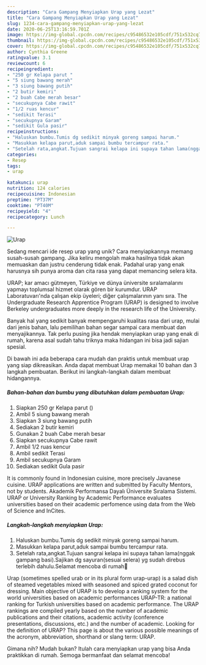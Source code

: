 ```yaml
---
description: "Cara Gampang Menyiapkan Urap yang Lezat"
title: "Cara Gampang Menyiapkan Urap yang Lezat"
slug: 1234-cara-gampang-menyiapkan-urap-yang-lezat
date: 2020-06-25T13:16:59.701Z
image: https://img-global.cpcdn.com/recipes/c95486532e105cdf/751x532cq70/urap-foto-resep-utama.jpg
thumbnail: https://img-global.cpcdn.com/recipes/c95486532e105cdf/751x532cq70/urap-foto-resep-utama.jpg
cover: https://img-global.cpcdn.com/recipes/c95486532e105cdf/751x532cq70/urap-foto-resep-utama.jpg
author: Cynthia Greene
ratingvalue: 3.1
reviewcount: 6
recipeingredient:
- "250 gr Kelapa parut "
- "5 siung bawang merah"
- "3 siung bawang putih"
- "2 butir kemiri"
- "2 buah Cabe merah besar"
- "secukupnya Cabe rawit"
- "1/2 ruas kencur"
- "sedikit Terasi"
- "secukupnya Garam"
- "sedikit Gula pasir"
recipeinstructions:
- "Haluskan bumbu.Tumis dg sedikit minyak goreng sampai harum."
- "Masukkan kelapa parut,aduk sampai bumbu tercampur rata."
- "Setelah rata,angkat.Tujuan sangrai kelapa ini supaya tahan lama(nggak gampang basi).Sajikan dg sayuran(sesuai selera) yg sudah direbus terlebih dahulu.Selamat mencoba di rumah🤗"
categories:
- Resep
tags:
- urap

katakunci: urap 
nutrition: 124 calories
recipecuisine: Indonesian
preptime: "PT37M"
cooktime: "PT40M"
recipeyield: "4"
recipecategory: Lunch

---
```



![Urap](https://img-global.cpcdn.com/recipes/c95486532e105cdf/751x532cq70/urap-foto-resep-utama.jpg)

Sedang mencari ide resep urap yang unik? Cara menyiapkannya memang susah-susah gampang. Jika keliru mengolah maka hasilnya tidak akan memuaskan dan justru cenderung tidak enak. Padahal urap yang enak harusnya sih punya aroma dan cita rasa yang dapat memancing selera kita.

URAP; kar amacı gütmeyen, Türkiye ve dünya üniversite sıralamalarını yapmayı toplumsal hizmet olarak gören bir kurumdur. URAP Laboratuvarı&#39;nda çalışan ekip üyeleri; diğer çalışmalarının yanı sıra. The Undergraduate Research Apprentice Program (URAP) is designed to involve Berkeley undergraduates more deeply in the research life of the University.

Banyak hal yang sedikit banyak mempengaruhi kualitas rasa dari urap, mulai dari jenis bahan, lalu pemilihan bahan segar sampai cara membuat dan menyajikannya. Tak perlu pusing jika hendak menyiapkan urap yang enak di rumah, karena asal sudah tahu triknya maka hidangan ini bisa jadi sajian spesial.


Di bawah ini ada beberapa cara mudah dan praktis untuk membuat urap yang siap dikreasikan. Anda dapat membuat Urap memakai 10 bahan dan 3 langkah pembuatan. Berikut ini langkah-langkah dalam membuat hidangannya.

<!--inarticleads1-->

##### Bahan-bahan dan bumbu yang dibutuhkan dalam pembuatan Urap:

1. Siapkan 250 gr Kelapa parut ()
1. Ambil 5 siung bawang merah
1. Siapkan 3 siung bawang putih
1. Sediakan 2 butir kemiri
1. Gunakan 2 buah Cabe merah besar
1. Siapkan secukupnya Cabe rawit
1. Ambil 1/2 ruas kencur
1. Ambil sedikit Terasi
1. Ambil secukupnya Garam
1. Sediakan sedikit Gula pasir


It is commonly found in Indonesian cuisine, more precisely Javanese cuisine. URAP applications are written and submitted by Faculty Mentors, not by students. Akademik Performansa Dayalı Üniversite Sıralama Sistemi. URAP or University Ranking by Academic Performance evaluates universities based on their academic perfomence using data from the Web of Science and InCites. 

<!--inarticleads2-->

##### Langkah-langkah menyiapkan Urap:

1. Haluskan bumbu.Tumis dg sedikit minyak goreng sampai harum.
1. Masukkan kelapa parut,aduk sampai bumbu tercampur rata.
1. Setelah rata,angkat.Tujuan sangrai kelapa ini supaya tahan lama(nggak gampang basi).Sajikan dg sayuran(sesuai selera) yg sudah direbus terlebih dahulu.Selamat mencoba di rumah🤗


Urap (sometimes spelled urab or in its plural form urap-urap) is a salad dish of steamed vegetables mixed with seasoned and spiced grated coconut for dressing. Main objective of URAP is to develop a ranking system for the world universities based on academic performances URAP-TR: a national ranking for Turkish universities based on academic performance. The URAP rankings are compiled yearly based on the number of academic publications and their citations, academic activity (conference presentations, discussions, etc.) and the number of academic. Looking for the definition of URAP? This page is about the various possible meanings of the acronym, abbreviation, shorthand or slang term: URAP. 

Gimana nih? Mudah bukan? Itulah cara menyiapkan urap yang bisa Anda praktikkan di rumah. Semoga bermanfaat dan selamat mencoba!
